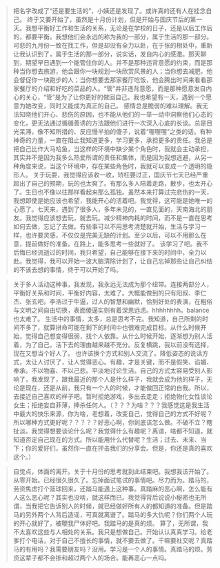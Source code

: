 > 把名字改成了“还是要生活的”，小姨还是发现了。或许真的还有人在挂念自己。 终于又要开始了，虽然是十月份计划，但是开始与国庆节后的第一天。我想平衡好工作和生活的关系，无论是在学校的日子，还是以后工作后的，都要平衡。我想他们会永远的称为我的一部分，属于生活的那一部分。
> 可悲的九月份一致在找工作，但是却没有全力以赴，在于张的相处中，重新让我认识到了，属于生活的那一部分，说实话，发自内心的感激。那天聊到，期望早日遇到一个能管住你的人。并不是那种违背意愿的约束，而是那种当你想去旅游，他会跟你一块规划一块欣赏风景的人；当你想去减肥，他会督促你一块跑步的人；当你想要去那家餐厅吃饭，他会腾出时间来看看那家餐厅的介绍和好吃的菜品的人。“管”并非违背意愿，而是那种愿意发自内心的关心，“管”是为了让你更好的做回自己。我也希望有一天，遇到一个愿意为她改变，同时又能成为真正的自己。
> 感情总是脆弱的难以理解。我无法知晓他们开心、悲伤的原因，也不能从他们的一举一动中洞察他们心态的变化，更无法通过循循善诱的方法跟他们进行一次深入心底的长谈。总是目光呆滞，像不知所措的、反应慢半拍的傻子，说着“喔喔喔”之类的话。有种神奇的力量，一直在阻止我知道更多，学习更多，承担更多的责任。我总是把自己比作大马哈鱼，当这样的环境中缺少某个角色时，我就会主动承担，其实并不是因为我多么热爱所谓的责任和集体，而是因为我想逃避，从另一种角度来说，当这个环境中，存在某些角色时，我就可以变成一个透明的隐形人。
> 关于玩耍，我觉得应该收一收，矫枉要过正，国庆节七天已经严重超出了自己的预期，玩的也太爽了。有那么多人陪着走路，散步，也太开心了。生日也不像以往那样看起来那么孤独。虽然本来打算过完悲伤的一天，我想即使是她应该也希望，我能开心的活着吧。我觉得，这可能是她唯一的心愿了。七天来，遇到了很多人，多年未见的，一直见面的，天南海北的朋友。我觉得应该想去玩，就去玩。减少精神内耗的时间，而不是一直在思考如何去做，忘记了去做。有些事可以不用思考清楚就开始，生活与学习一样，也许要灵感，不仅仅是完美无缺的计划。至少以后，可以不用那么在意，提前做好的准备。在路上，能多思考一些就好了。
> 该学习了吧。我不后悔已经流逝过的时间，我只希望，自己能够在接下来的时间中，全力以赴。我觉得，我可以开始一波大脑清除计划了，让自己忘掉那些让自己纠结的不该去想的事情，终于可以开始了吗。

> 关于多人活动这种事，我发现，我永远无法成为那个纽带。连接两部分人，平衡好关系和时间，平衡好内容，太难了。大概能做到的只有阳叔、李仁杰、张玄吧。李浩过于牛逼，过人的智慧和幽默，恰到好处的表演，在粗俗与文明之间自由切换，表面傻逼实则有着深思远虑。hhhhhhhh。balance也太难了。
> 生活中的事情，太多，总是思考不完。我知道，自己所剩的时间不多了，就算拼命可能在剩下的时间中也很难完成目标。从什么时候开始，觉得自己想变得很弱，找个人依靠。从什么时候开始，逐渐想为别人活着，为了自己，活下去的理由越来越不充分。反复横跳，我以前没有选择，现在又想当个好人了。
> 也许该换个方式和别人交流了。降低姿态的说话方式，太让人讨厌了，让人觉得恶心。有趣，才是关键，而不是假笑、谄媚、奉承。不以物喜、不以己悲。平淡地讨论生活。自己的方式太容易受别人影响了，我发现了，跟我最近的那个人是什么样子，我就会成为他的样子，无论是现在，还是从前，我只有一个人的时候，才能做回正常的自我。所以，去接近自己喜欢的样子吧。暂时拒绝游戏，多出去走走；拒绝物化女性谈论女生；拒绝妄自菲薄，捧杀任何人。（？？？为啥？？？我感觉这是我生活中最大的快乐来源，你为啥，老想着，改变自己，觉得自己的方式不好呢？所以哪种方式更好呢？？？？？好恶心啊，你到底该怎么做。不破不立？瞎扯淡。我觉得想要谈论什么呢？我觉得什么有趣呢？离谱，啥都不知道，就知道否定自己现在的方式。所以能用什么代替呢？生活；过去、未来、当下；你的爱好们，虽然你一直在抨击我们的分享会。但是，你还是真的喜欢这个。）

> 自觉点，体面的离开。关于十月份的思考就到此结束吧。我想我该开始了。从零开始。已经很久很久了。忘掉面试笔试的事情吧。尽力而为。踏马的，劳资焦虑打个篮球回来，还踏马能遇上这种事。真踏麻的恶心啊，怎么能有人这么恶心呢？其实也没啥，就这样而已。我觉得背后说说小秘密也无所谓，当我把它告诉别人的时候，就已经做好所有人的都知道的准备。但是踏马的另外两个人背后造谣，可真就离谱了。踏马的多大仇呢？你们两个人玩的开心就好了，被鞭我尸体好吧。我踏马的是真的烦。
> 算了，无所谓，我不太喜欢这些与人相处的关系。我只是想做自己。开始认认真真学习。给老爹打个电话，对于自己不擅长的事情，就不要去做了。干嘛要社交呢？真踏马的有用吗？我需要朋友吗？没用。学习是一个人的事情。真踏马的烦。劳资这辈子都不会掺和超过两个人的场合。能再恶心一点吗。



